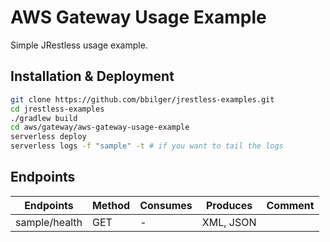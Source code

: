 # AWS Gateway Usage Example

Simple JRestless usage example.

## Installation & Deployment

```bash
git clone https://github.com/bbilger/jrestless-examples.git
cd jrestless-examples
./gradlew build
cd aws/gateway/aws-gateway-usage-example
serverless deploy
serverless logs -f "sample" -t # if you want to tail the logs
```

## Endpoints

|Endpoints                   |Method|Consumes|Produces  | Comment
|----------------------------|------|--------|----------|---
|sample/health               |GET   |-       |XML, JSON |
